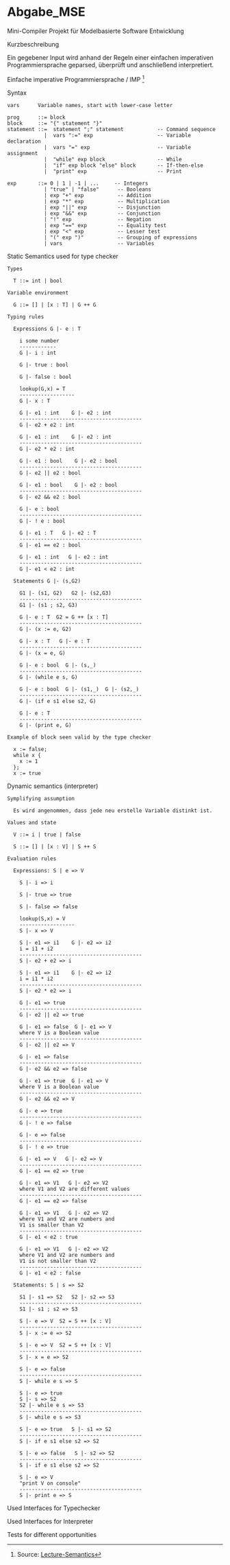 # Abgabe_MSE
Mini-Compiler Projekt für Modelbasierte Software Entwicklung

Kurzbeschreibung

  Ein gegebener Input wird anhand der Regeln einer einfachen imperativen Programmiersprache geparsed, überprüft und anschließend interpretiert.

Einfache imperative Programmiersprache / IMP [^1]
  
  Syntax
    
    vars      Variable names, start with lower-case letter

    prog      ::= block
    block     ::= "{" statement "}"
    statement ::=  statement ";" statement           -- Command sequence
                |  vars ":=" exp                     -- Variable declaration
                |  vars "=" exp                      -- Variable assignment
                |  "while" exp block                 -- While
                |  "if" exp block "else" block       -- If-then-else
                |  "print" exp                       -- Print

    exp       ::= 0 | 1 | -1 | ...     -- Integers
                | "true" | "false"      -- Booleans
                | exp "+" exp           -- Addition
                | exp "*" exp           -- Multiplication
                | exp "||" exp          -- Disjunction
                | exp "&&" exp          -- Conjunction
                | "!" exp               -- Negation
                | exp "==" exp          -- Equality test
                | exp "<" exp           -- Lesser test
                | "(" exp ")"           -- Grouping of expressions
                | vars                  -- Variables
                
  Static Semantics used for type checker
  
    Types
    
      T ::= int | bool
    
    Variable environment
    
      G ::= [] | [x : T] | G ++ G
  
    Typing rules
    
      Expressions G |- e : T
    
        i some number
        ------------
        G |- i : int

        G |- true : bool

        G |- false : bool
      
        lookup(G,x) = T
        ------------------
        G |- x : T
      
        G |- e1 : int    G |- e2 : int
        ----------------------------------------
        G |- e2 + e2 : int

        G |- e1 : int    G |- e2 : int
        ----------------------------------------
        G |- e2 * e2 : int

        G |- e1 : bool    G |- e2 : bool
        ----------------------------------------
        G |- e2 || e2 : bool

        G |- e1 : bool    G |- e2 : bool
        ----------------------------------------
        G |- e2 && e2 : bool

        G |- e : bool
        ----------------------------------------
        G |- ! e : bool

        G |- e1 : T   G |- e2 : T
        ----------------------------------------
        G |- e1 == e2 : bool

        G |- e1 : int   G |- e2 : int
        ----------------------------------------
        G |- e1 < e2 : int
       
      Statements G |- (s,G2)
    
        G1 |- (s1, G2)   G2 |- (s2,G3)
        ----------------------------------------
        G1 |- (s1 ; s2, G3)

        G |- e : T  G2 = G ++ [x : T]
        ----------------------------------------
        G |- (x := e, G2)

        G |- x : T   G |- e : T
        ----------------------------------------
        G |- (x = e, G)

        G |- e : bool  G |- (s,_)
        ----------------------------------------
        G |- (while e s, G)

        G |- e : bool  G |- (s1,_)  G |- (s2,_)
        ----------------------------------------
        G |- (if e s1 else s2, G)
  
        G |- e : T
        ----------------------------------------
        G |- (print e, G)
      
    Example of block seen valid by the type checker
    
      x := false;
      while x {
        x := 1
      };
      x := true
     
  Dynamic semantics (interpreter)
  
    Symplifying assumption

      Es wird angenommen, dass jede neu erstelle Variable distinkt ist.

    Values and state
      
      V ::= i | true | false

      S ::= [] | [x : V] | S ++ S
      
    Evaluation rules
    
      Expressions: S | e => V
        
        S |- i => i

        S |- true => true

        S |- false => false

        lookup(S,x) = V
        ------------------
        S |- x => V

        S |- e1 => i1    G |- e2 => i2
        i = i1 + i2
        ----------------------------------------
        S |- e2 + e2 => i

        S |- e1 => i1    G |- e2 => i2
        i = i1 * i2
        ----------------------------------------
        S |- e2 * e2 => i

        G |- e1 => true
        ----------------------------------------
        G |- e2 || e2 => true
       
        G |- e1 => false  G |- e1 => V
        where V is a Boolean value
        ----------------------------------------
        G |- e2 || e2 => V
        
        G |- e1 => false
        ----------------------------------------
        G |- e2 && e2 => false       
        
        G |- e1 => true  G |- e1 => V
        where V is a Boolean value
        ----------------------------------------
        G |- e2 && e2 => V       
        
        G |- e => true
        ----------------------------------------
        G |- ! e => false
               
        G |- e => false
        ----------------------------------------
        G |- ! e => true        
        
        G |- e1 => V   G |- e2 => V
        ----------------------------------------
        G |- e1 == e2 => true        
        
        G |- e1 => V1   G |- e2 => V2
        where V1 and V2 are different values
        ----------------------------------------
        G |- e1 == e2 => false              
        
        G |- e1 => V1   G |- e2 => V2
        where V1 and V2 are numbers and
        V1 is smaller than V2
        ----------------------------------------
        G |- e1 < e2 : true        
        
        G |- e1 => V1   G |- e2 => V2
        where V1 and V2 are numbers and
        V1 is not smaller than V2
        ----------------------------------------
        G |- e1 < e2 : false
        
      Statements: S | s => S2
        
        S1 |- s1 => S2   S2 |- s2 => S3
        ----------------------------------------
        S1 |- s1 ; s2 => S3

        S |- e => V  S2 = S ++ [x : V]
        ----------------------------------------
        S |- x := e => S2
        
        S |- e => V  S2 = S ++ [x : V]
        ----------------------------------------
        S |- x = e => S2
        
        S |- e => false
        ----------------------------------------
        S |- while e s => S
        
        S |- e => true
        S |- s => S2
        S2 |- while e s => S3
        ----------------------------------------
        S |- while e s => S3
        
        S |- e => true   S |- s1 => S2
        ----------------------------------------
        S |- if e s1 else s2 => S2
        
        S |- e => false   S |- s2 => S2
        ----------------------------------------
        S |- if e s1 else s2 => S2
        
        S |- e => V
        "print V on console"
        ----------------------------------------
        S |- print e => S
             
[^1]: Source:  [Lecture-Semantics](https://sulzmann.github.io/ModelBasedSW/lec-semantics.html#(6))

Used Interfaces for Typechecker

Used Interfaces for Interpreter

Tests for different opportunities

